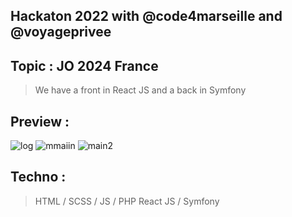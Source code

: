 ## Hackaton 2022 with @code4marseille and @voyageprivee

## Topic : JO 2024 France
>We have a front in React JS and a back in Symfony

## Preview :

![log](https://user-images.githubusercontent.com/110362553/206712763-838bfaec-e839-4ed9-a938-4642dff16771.png)
![mmaiin](https://user-images.githubusercontent.com/110362553/206712775-1197534f-98cf-4fa6-8520-fcc10ff7bac3.png)
![main2](https://user-images.githubusercontent.com/110362553/206713376-ae40c6b0-7a06-4bc6-8e87-03957368496c.png)

## Techno :
>HTML / SCSS / JS / PHP
>React JS / Symfony
